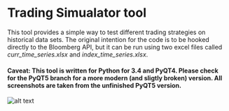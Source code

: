 # Trading Simualator tool

This tool provides a simple way to test different trading strategies on historical data sets. The original intention for the code is to be hooked directly to the Bloomberg API, but it can be run using two excel files called *curr_time_series.xlsx* and *index_time_series.xlsx*.

#### Caveat: This tool is written for Python for 3.4 and PyQT4. Please check for the PyQT5 branch for a more modern (and sligtly broken) version. All screenshots are taken from the unfinished PyQT5 version.

![alt text](https://i.imgur.com/pJIe4mC.png)

